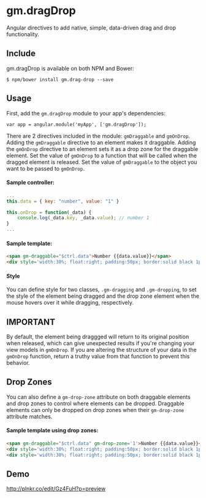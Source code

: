 # gm.dragDrop
Angular directives to add native, simple, data-driven drag and drop functionality.

## Include
gm.dragDrop is available on both NPM and Bower:

    $ npm/bower install gm.drag-drop --save

## Usage
First, add the `gm.dragDrop` module to your app's dependencies:

    var app = angular.module('myApp', ['gm.dragDrop']);

There are 2 directives included in the module: `gmDraggable` and `gmOnDrop`. Adding the `gmDraggable` directive to an element makes it draggable. Adding the `gmOnDrop` directive to an element sets it as a drop zone for the draggable element. Set the value of `gmOnDrop` to a function that will be called when the dragged element is released. Set the value of `gmDraggable` to the object you want to be passed to `gmOnDrop`.

#### Sample controller:
```javascript
...
this.data = { key: "number", value: "1" }

this.onDrop = function(_data) {
    console.log(_data.key, _data.value); // number 1
}
...
```

#### Sample template:
```html
<span gm-draggable="$ctrl.data">Number {{data.value}}</span>
<div style='width:30%; float:right; padding:50px; border:solid black 1px' gm-on-drop="$ctrl.onDrop">Drop Area</div>
```

#### Style
You can define style for two classes, `.gm-dragging` and `.gm-dropping`, to set the style of the element being dragged and the drop zone element when the mouse hovers over it while dragging, respectively.

## IMPORTANT
By default, the element being draggged will return to its original position when released, which can give unexpected results if you're changing your view models in `gmOnDrop`. If you are altering the structure of your data in the `gmOnDrop` function, return a truthy value from that function to prevent this behavior.

## Drop Zones
You can also define a `gm-drop-zone` attribute on both draggable elements and drop zones to control where elements can be dropped. Draggable elements can only be dropped on drop zones when their `gm-drop-zone` attribute matches.

#### Sample template using drop zones:
```html
<span gm-draggable="$ctrl.data" gm-drop-zone='1'>Number {{data.value}}</span>
<div style='width:30%; float:right; padding:50px; border:solid black 1px' gm-on-drop="$ctrl.onDrop" gm-drop-zone='2'>Cannot Drop Here</div>
<div style='width:30%; float:right; padding:50px; border:solid black 1px' gm-on-drop="$ctrl.onDrop" gm-drop-zone='1'>Drops Allowed Here</div>
```

## Demo
http://plnkr.co/edit/Gz4FuH?p=preview
